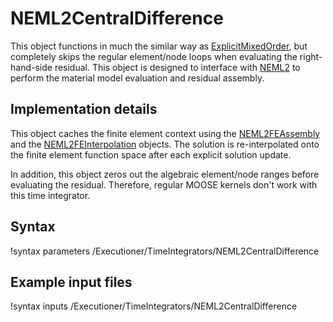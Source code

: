 # NEML2CentralDifference

This object functions in much the similar way as [ExplicitMixedOrder](ExplicitMixedOrder.md), but completely skips the regular element/node loops when evaluating the right-hand-side residual. This object is designed to interface with [NEML2](NEML2/index.md) to perform the material model evaluation and residual assembly.

## Implementation details

This object caches the finite element context using the [NEML2FEAssembly](NEML2Assembly.md) and the [NEML2FEInterpolation](NEML2FEInterpolation.md) objects. The solution is re-interpolated onto the finite element function space after each explicit solution update.

In addition, this object zeros out the algebraic element/node ranges before evaluating the residual. Therefore, regular MOOSE kernels don't work with this time integrator.

## Syntax

!syntax parameters /Executioner/TimeIntegrators/NEML2CentralDifference

## Example input files

!syntax inputs /Executioner/TimeIntegrators/NEML2CentralDifference
